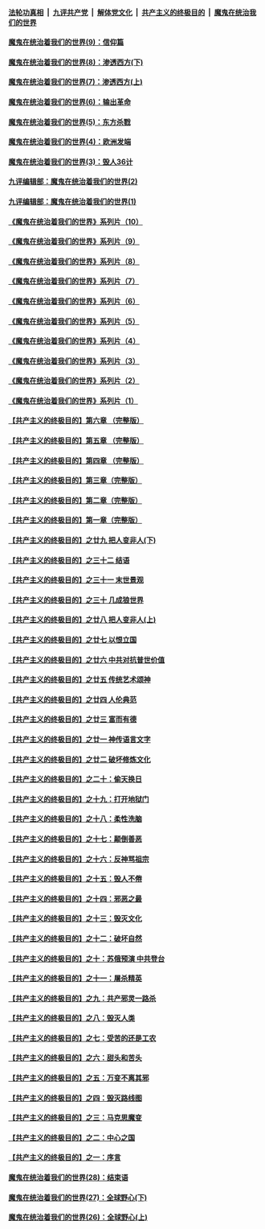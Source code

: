####  [法轮功真相](../../../../basic/blob/master/README.md?t=09221602) &nbsp;|&nbsp; [九评共产党](../../../../9ping.md/blob/master/README.md?t=09221602) &nbsp;|&nbsp; [解体党文化](../../../../jtdwh.md/blob/master/README.md?t=09221602)  &nbsp;|&nbsp; [共产主义的终极目的](../../../../gczydzjmd.md/blob/master/README.md?t=09221602) &nbsp;|&nbsp; [魔鬼在统治我们的世界](../../../../mgztzwmdsj.md/blob/master/README.md?t=09221602) 

#### [魔鬼在统治着我们的世界(9)：信仰篇](../pages/nsc422/n10432159.md?t=09221602) 

#### [魔鬼在统治着我们的世界(8)：渗透西方(下)](../pages/nsc422/n10429603.md?t=09221602) 

#### [魔鬼在统治着我们的世界(7)：渗透西方(上)](../pages/nsc422/n10426013.md?t=09221602) 

#### [魔鬼在统治着我们的世界(6)：输出革命](../pages/nsc422/n10421536.md?t=09221602) 

#### [魔鬼在统治着我们的世界(5)：东方杀戮](../pages/nsc422/n10417707.md?t=09221602) 

#### [魔鬼在统治着我们的世界(4)：欧洲发端](../pages/nsc422/n10414890.md?t=09221602) 

#### [魔鬼在统治着我们的世界(3)：毁人36计](../pages/nsc422/n10411583.md?t=09221602) 

#### [九评编辑部：魔鬼在统治着我们的世界(2)](../pages/nsc422/n10410036.md?t=09221602) 

#### [九评编辑部：魔鬼在统治着我们的世界(1)](../pages/nsc422/n10406825.md?t=09221602) 

#### [《魔鬼在统治着我们的世界》系列片（10）](../pages/nsc422/n12292670.md?t=09221602) 

#### [《魔鬼在统治着我们的世界》系列片（9）](../pages/nsc422/n12290859.md?t=09221602) 

#### [《魔鬼在统治着我们的世界》系列片（8）](../pages/nsc422/n12287445.md?t=09221602) 

#### [《魔鬼在统治着我们的世界》系列片（7）](../pages/nsc422/n12283425.md?t=09221602) 

#### [《魔鬼在统治着我们的世界》系列片（6）](../pages/nsc422/n12282314.md?t=09221602) 

#### [《魔鬼在统治着我们的世界》系列片（5）](../pages/nsc422/n12281419.md?t=09221602) 

#### [《魔鬼在统治着我们的世界》系列片（4）](../pages/nsc422/n12274024.md?t=09221602) 

#### [《魔鬼在统治着我们的世界》系列片（3）](../pages/nsc422/n12271322.md?t=09221602) 

#### [《魔鬼在统治着我们的世界》系列片（2）](../pages/nsc422/n12269049.md?t=09221602) 

#### [《魔鬼在统治着我们的世界》系列片（1）](../pages/nsc422/n12267575.md?t=09221602) 

#### [【共产主义的终极目的】第六章 （完整版）](../pages/nsc422/n11428913.md?t=09221602) 

#### [【共产主义的终极目的】第五章 （完整版）](../pages/nsc422/n11428912.md?t=09221602) 

#### [【共产主义的终极目的】第四章 （完整版）](../pages/nsc422/n11428907.md?t=09221602) 

#### [【共产主义的终极目的】第三章（完整版）](../pages/nsc422/n11428848.md?t=09221602) 

#### [【共产主义的终极目的】第二章（完整版）](../pages/nsc422/n11428831.md?t=09221602) 

#### [【共产主义的终极目的】第一章（完整版）](../pages/nsc422/n11417651.md?t=09221602) 

#### [【共产主义的终极目的】之廿九 把人变非人(下)](../pages/nsc422/n11344140.md?t=09221602) 

#### [【共产主义的终极目的】之三十二 结语](../pages/nsc422/n11360535.md?t=09221602) 

#### [【共产主义的终极目的】之三十一 末世景观](../pages/nsc422/n11351129.md?t=09221602) 

#### [【共产主义的终极目的】之三十 几成狼世界](../pages/nsc422/n11348280.md?t=09221602) 

#### [【共产主义的终极目的】之廿八 把人变非人(上)](../pages/nsc422/n11340492.md?t=09221602) 

#### [【共产主义的终极目的】之廿七 以恨立国](../pages/nsc422/n11336944.md?t=09221602) 

#### [【共产主义的终极目的】之廿六 中共对抗普世价值](../pages/nsc422/n11324785.md?t=09221602) 

#### [【共产主义的终极目的】之廿五 传统艺术颂神](../pages/nsc422/n11296396.md?t=09221602) 

#### [【共产主义的终极目的】之廿四 人伦典范](../pages/nsc422/n11296397.md?t=09221602) 

#### [【共产主义的终极目的】之廿三 富而有德](../pages/nsc422/n11283598.md?t=09221602) 

#### [【共产主义的终极目的】之廿一 神传语言文字](../pages/nsc422/n11263265.md?t=09221602) 

#### [【共产主义的终极目的】之廿二 破坏修炼文化](../pages/nsc422/n11245728.md?t=09221602) 

#### [【共产主义的终极目的】之二十：偷天换日](../pages/nsc422/n11238846.md?t=09221602) 

#### [【共产主义的终极目的】之十九：打开地狱门](../pages/nsc422/n11206376.md?t=09221602) 

#### [【共产主义的终极目的】之十八：柔性洗脑](../pages/nsc422/n11199994.md?t=09221602) 

#### [【共产主义的终极目的】之十七：颠倒善恶](../pages/nsc422/n11179782.md?t=09221602) 

#### [【共产主义的终极目的】之十六：反神骂祖宗](../pages/nsc422/n11166798.md?t=09221602) 

#### [【共产主义的终极目的】之十五：毁人不倦](../pages/nsc422/n11166792.md?t=09221602) 

#### [【共产主义的终极目的】之十四：邪恶之最](../pages/nsc422/n11150249.md?t=09221602) 

#### [【共产主义的终极目的】之十三：毁灭文化](../pages/nsc422/n11135227.md?t=09221602) 

#### [【共产主义的终极目的】之十二：破坏自然](../pages/nsc422/n11135214.md?t=09221602) 

#### [【共产主义的终极目的】之十：苏俄预演 中共登台](../pages/nsc422/n11118424.md?t=09221602) 

#### [【共产主义的终极目的】之十一：屠杀精英](../pages/nsc422/n11118442.md?t=09221602) 

#### [【共产主义的终极目的】之九：共产邪灵一路杀](../pages/nsc422/n11114139.md?t=09221602) 

#### [【共产主义的终极目的】之八：毁灭人类](../pages/nsc422/n11108503.md?t=09221602) 

#### [【共产主义的终极目的】之七：受苦的还是工农](../pages/nsc422/n11101809.md?t=09221602) 

#### [【共产主义的终极目的】之六：甜头和苦头](../pages/nsc422/n11096971.md?t=09221602) 

#### [【共产主义的终极目的】之五：万变不离其邪](../pages/nsc422/n11091285.md?t=09221602) 

#### [【共产主义的终极目的】之四：毁灭路线图](../pages/nsc422/n11086284.md?t=09221602) 

#### [【共产主义的终极目的】之三：马克思魔变](../pages/nsc422/n11061941.md?t=09221602) 

#### [【共产主义的终极目的】之二：中心之国](../pages/nsc422/n11047728.md?t=09221602) 

#### [【共产主义的终极目的】之一：序言](../pages/nsc422/n11086077.md?t=09221602) 

#### [魔鬼在统治着我们的世界(28)：结束语](../pages/nsc422/n10936246.md?t=09221602) 

#### [魔鬼在统治着我们的世界(27)：全球野心(下)](../pages/nsc422/n10928319.md?t=09221602) 

#### [魔鬼在统治着我们的世界(26)：全球野心(上)](../pages/nsc422/n10900318.md?t=09221602) 

